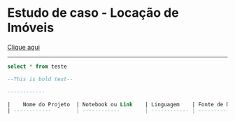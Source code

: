 # Estudo de caso - Locação de Imóveis

[Clique aqui]([https://docs.github.com/pt/get-started/writing-on-github/getting-started-with-writing-and-formatting-on-github/basic-writing-and-formatting-syntax](https://github.com/aasouzaconsult/business_intelligence/tree/main/Case%20Estudo%20-%20Loca%C3%A7%C3%A3o%20Veiculos))

---------------------------
```sql
select * from teste

--This is bold text--

------------

|    Nome do Projeto  | Notebook ou Link    | Linguagem    | Fonte de Dados  | Observação  | 
| ------------        | ------------        | ------------ | ------------    |------------ |
